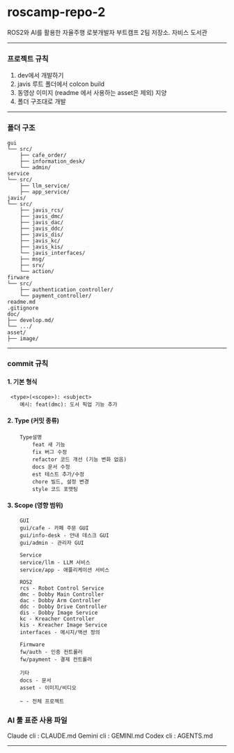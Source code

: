 # roscamp-repo-2
ROS2와 AI를 활용한 자율주행 로봇개발자 부트캠프 2팀 저장소. 자비스 도서관


---

###  프로젝트 규칙
1. dev에서 개발하기
2. javis 루트 폴더에서 colcon build
3. 동영상 이미지 (readme 에서 사용하는 asset은 제외) 지양
4. 폴더 구조대로 개발

---

###  폴더 구조

    gui 
    └── src/
        ├── cafe_order/
        ├── information_desk/
        └── admin/
    service
    └── src/
        ├── llm_service/
        ├── app_service/
    javis/
    └── src/
        ├── javis_rcs/
        ├── javis_dmc/
        ├── javis_dac/
        ├── javis_ddc/
        ├── javis_dis/
        ├── javis_kc/
        ├── javis_kis/
        └── javis_interfaces/
        ├── msg/
        ├── srv/
        └── action/
    firware
    └── src/
        ├── authentication_controller/
        └── payment_controller/
    readme.md
    .gitignore
    doc/
    ├── develop.md/
    └── .../
    asset/
    ├── image/

---

### commit 규칙


#### 1. 기본 형식

       
```
 <type>(<scope>): <subject>
    예시: feat(dmc): 도서 픽업 기능 추가
```

#### 2. Type (커밋 종류)

```
    Type설명
        feat 새 기능
        fix 버그 수정
        refactor 코드 개선 (기능 변화 없음)
        docs 문서 수정
        est 테스트 추가/수정
        chore 빌드, 설정 변경
        style 코드 포맷팅
```


#### 3. Scope (영향 범위)


```
    GUI
    gui/cafe - 카페 주문 GUI
    gui/info-desk - 안내 데스크 GUI
    gui/admin - 관리자 GUI

    Service
    service/llm - LLM 서비스
    service/app - 애플리케이션 서비스

    ROS2
    rcs - Robot Control Service
    dmc - Dobby Main Controller
    dac - Dobby Arm Controller
    ddc - Dobby Drive Controller
    dis - Dobby Image Service
    kc - Kreacher Controller
    kis - Kreacher Image Service
    interfaces - 메시지/액션 정의

    Firmware
    fw/auth - 인증 컨트롤러
    fw/payment - 결제 컨트롤러

    기타
    docs - 문서
    asset - 이미지/비디오

    ~ - 전체 프로젝트

```

### AI 툴 표준 사용 파일
Claude cli  : CLAUDE.md
Gemini cli  : GEMINI.md
Codex cli   : AGENTS.md





---